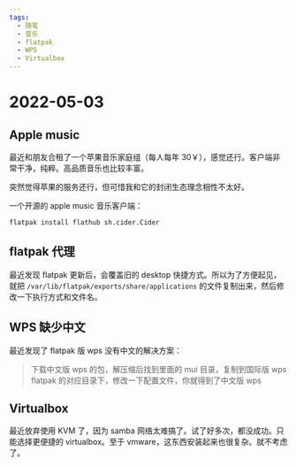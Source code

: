 ```yaml
---
tags:
  - 随笔
  - 音乐
  - flatpak
  - WPS
  - Virtualbox
---
```


# 2022-05-03

## Apple music

最近和朋友合租了一个苹果音乐家庭组（每人每年 30￥），感觉还行。客户端非常干净，纯粹。高品质音乐也比较丰富。

突然觉得苹果的服务还行，但可惜我和它的封闭生态理念相性不太好。

一个开源的 apple music 音乐客户端：

```
flatpak install flathub sh.cider.Cider
```

## flatpak 代理

最近发现 flatpak 更新后，会覆盖旧的 desktop 快捷方式。所以为了方便起见，就把 `/var/lib/flatpak/exports/share/applications` 的文件复制出来，然后修改一下执行方式和文件名。

## WPS 缺少中文

最近发现了 flatpak 版 wps 没有中文的解决方案：

>下载中文版 wps 的包，解压缩后找到里面的 mui 目录，复制到国际版 wps flatpak 的对应目录下，修改一下配置文件，你就得到了中文版 wps

## Virtualbox

最近放弃使用 KVM 了，因为 samba 网络太难搞了。试了好多次，都没成功。只能选择更便捷的 virtualbox。至于 vmware，这东西安装起来也很复杂。就不考虑了。
